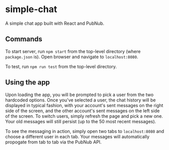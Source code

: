 # simple-chat
A simple chat app built with React and PubNub.

## Commands
To start server, run `npm start` from the top-level directory (where `package.json` is). Open browser and navigate to `localhost:8080`.

To test, run `npm run test` from the top-level directory.

## Using the app
Upon loading the app, you will be prompted to pick a user from the two hardcoded options. Once you've selected a user, the chat history will be displayed in typical fashion, with your account's sent messages on the right side of the screen, and the other account's sent messages on the left side of the screen. To switch users, simply refresh the page and pick a new one. Your old messages will still persist (up to the 50 most recent messages).

To see the messaging in action, simply open two tabs to `localhost:8080` and choose a different user in each tab. Your messages will automatically propogate from tab to tab via the PubNub API.
